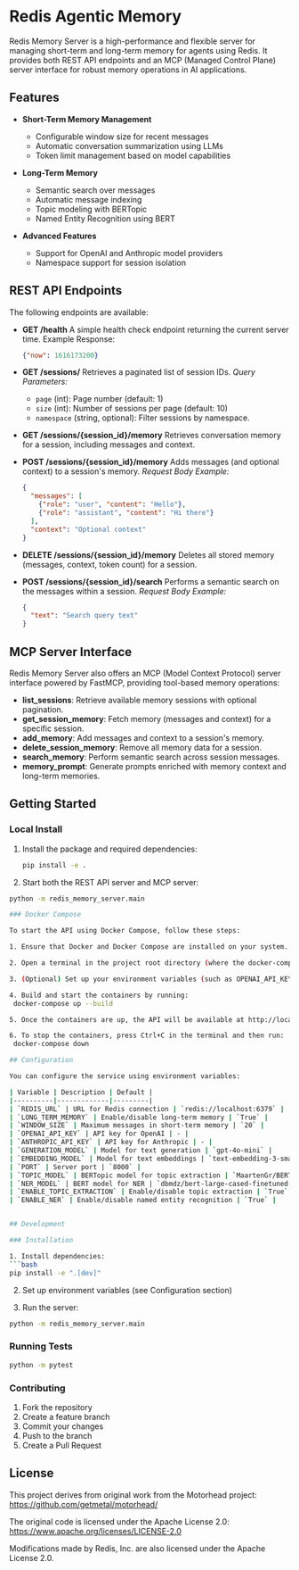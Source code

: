 # Redis Agentic Memory

Redis Memory Server is a high-performance and flexible server for managing
short-term and long-term memory for agents using Redis. It provides both REST
API endpoints and an MCP (Managed Control Plane) server interface for robust
memory operations in AI applications.

## Features

- **Short-Term Memory Management**
  - Configurable window size for recent messages
  - Automatic conversation summarization using LLMs
  - Token limit management based on model capabilities

- **Long-Term Memory**
  - Semantic search over messages
  - Automatic message indexing
  - Topic modeling with BERTopic
  - Named Entity Recognition using BERT

- **Advanced Features**
  - Support for OpenAI and Anthropic model providers
  - Namespace support for session isolation


## REST API Endpoints

The following endpoints are available:

- **GET /health**
  A simple health check endpoint returning the current server time.
  Example Response:
  ```json
  {"now": 1616173200}
  ```

- **GET /sessions/**
  Retrieves a paginated list of session IDs.
  _Query Parameters:_
  - `page` (int): Page number (default: 1)
  - `size` (int): Number of sessions per page (default: 10)
  - `namespace` (string, optional): Filter sessions by namespace.

- **GET /sessions/{session_id}/memory**
  Retrieves conversation memory for a session, including messages and context.

- **POST /sessions/{session_id}/memory**
  Adds messages (and optional context) to a session's memory.
  _Request Body Example:_
  ```json
  {
    "messages": [
      {"role": "user", "content": "Hello"},
      {"role": "assistant", "content": "Hi there"}
    ],
    "context": "Optional context"
  }
  ```

- **DELETE /sessions/{session_id}/memory**
  Deletes all stored memory (messages, context, token count) for a session.

- **POST /sessions/{session_id}/search**
  Performs a semantic search on the messages within a session.
  _Request Body Example:_
  ```json
  {
    "text": "Search query text"
  }
  ```

## MCP Server Interface
Redis Memory Server also offers an MCP (Model Context Protocol) server interface powered by FastMCP, providing tool-based memory operations:

- **list_sessions**: Retrieve available memory sessions with optional pagination.
- **get_session_memory**: Fetch memory (messages and context) for a specific session.
- **add_memory**: Add messages and context to a session's memory.
- **delete_session_memory**: Remove all memory data for a session.
- **search_memory**: Perform semantic search across session messages.
- **memory_prompt**: Generate prompts enriched with memory context and long-term memories.

## Getting Started

### Local Install

1. Install the package and required dependencies:
   ```bash
   pip install -e .
   ```

2. Start both the REST API server and MCP server:
  ```bash
  python -m redis_memory_server.main

### Docker Compose

To start the API using Docker Compose, follow these steps:

1. Ensure that Docker and Docker Compose are installed on your system.

2. Open a terminal in the project root directory (where the docker-compose.yml file is located).

3. (Optional) Set up your environment variables (such as OPENAI_API_KEY and ANTHROPIC_API_KEY) either in a .env file or by modifying the docker-compose.yml as needed.

4. Build and start the containers by running:
   docker-compose up --build

5. Once the containers are up, the API will be available at http://localhost:8000. You can also access the interactive API documentation at http://localhost:8000/docs.

6. To stop the containers, press Ctrl+C in the terminal and then run:
   docker-compose down

## Configuration

You can configure the service using environment variables:

| Variable | Description | Default |
|----------|-------------|---------|
| `REDIS_URL` | URL for Redis connection | `redis://localhost:6379` |
| `LONG_TERM_MEMORY` | Enable/disable long-term memory | `True` |
| `WINDOW_SIZE` | Maximum messages in short-term memory | `20` |
| `OPENAI_API_KEY` | API key for OpenAI | - |
| `ANTHROPIC_API_KEY` | API key for Anthropic | - |
| `GENERATION_MODEL` | Model for text generation | `gpt-4o-mini` |
| `EMBEDDING_MODEL` | Model for text embeddings | `text-embedding-3-small` |
| `PORT` | Server port | `8000` |
| `TOPIC_MODEL` | BERTopic model for topic extraction | `MaartenGr/BERTopic_Wikipedia` |
| `NER_MODEL` | BERT model for NER | `dbmdz/bert-large-cased-finetuned-conll03-english` |
| `ENABLE_TOPIC_EXTRACTION` | Enable/disable topic extraction | `True` |
| `ENABLE_NER` | Enable/disable named entity recognition | `True` |


## Development

### Installation

1. Install dependencies:
```bash
pip install -e ".[dev]"
```

2. Set up environment variables (see Configuration section)

3. Run the server:
```bash
python -m redis_memory_server.main
```

### Running Tests
```bash
python -m pytest
```

### Contributing
1. Fork the repository
2. Create a feature branch
3. Commit your changes
4. Push to the branch
5. Create a Pull Request

## License

This project derives from original work from the Motorhead project:
https://github.com/getmetal/motorhead/

The original code is licensed under the Apache License 2.0:
https://www.apache.org/licenses/LICENSE-2.0

Modifications made by Redis, Inc. are also licensed under the Apache License 2.0.
